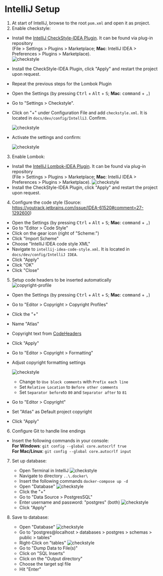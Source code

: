 # IntelliJ Setup

1. At start of IntelliJ, browse to the root `pom.xml` and open it as project.
2. Enable checkstyle:
  - Install the [IntelliJ CheckStyle-IDEA Plugin](https://plugins.jetbrains.com/plugin/1065-checkstyle-idea). It can be found via plug-in repository  
  (File > Settings > Plugins > Marketplace; **Mac**: IntelliJ IDEA > Preferences > Plugins > Marketplace).  
    ![checkstyle](graphics/checkstyle.PNG)
    
  - Install the CheckStyle-IDEA Plugin, click "Apply" and restart the project upon request.
  - Repeat the previous steps for the Lombok Plugin
  - Open the Settings (by pressing <kbd>Ctrl</kbd> + <kbd>Alt</kbd> + <kbd>S</kbd>; **Mac**: <kbd>command</kbd> + <kbd>,</kbd>)
  - Go to "Settings > Checkstyle".
  - Click on "+" under Configuration File and add `checkstyle.xml`. It is located in `docs/dev/config/IntelliJ`. Confirm.
  
    ![checkstyle](graphics/checkstyle-config.PNG)
    
  - Activate the settings and confirm:
  
    ![checkstyle](graphics/checkstyle-active.PNG)  
   
3. Enable Lombok:
  - Install the [IntelliJ Lombok-IDEA Plugin](https://plugins.jetbrains.com/plugin/6317-lombok). It can be found via plug-in repository  
      (File > Settings > Plugins > Marketplace; **Mac**: IntelliJ IDEA > Preferences > Plugins > Marketplace).
    ![checkstyle](graphics/lombok-config.PNG)
  - Install the CheckStyle-IDEA Plugin, click "Apply" and restart the project upon request.    
  
  
4. Configure the code style (Source: <https://youtrack.jetbrains.com/issue/IDEA-61520#comment=27-1292600>)  
  - Open the Settings (by pressing <kbd>Ctrl</kbd> + <kbd>Alt</kbd> + <kbd>S</kbd>; **Mac**: <kbd>command</kbd> + <kbd>,</kbd>)  
  - Go to "Editor > Code Style"  
  - Click on the gear icon (right of "Scheme:")  
  - Click "Import Scheme"  
  - Choose "IntelliJ IDEA code style XML"
  - Navigate to `intellij-idea-code-style.xml`. It is located in `docs/dev/config/IntelliJ IDEA`.  
  - Click "Apply"
  - Click "OK"  
  - Click "Close"  
  
5. Setup code headers to be inserted automatically  
    ![copyright-profile](graphics/copyright-profile.png)  
  - Open the Settings (by pressing <kbd>Ctrl</kbd> + <kbd>Alt</kbd> + <kbd>S</kbd>; **Mac**: <kbd>command</kbd> + <kbd>,</kbd>)  
  - Go to "Editor > Copyright > Copyright Profiles"  
  - Click the "+"  
  - Name "Atlas"  
  - Copyright text from [CodeHeaders](CodeHeaders.md)  
  - Click "Apply"
  - Go to "Editor > Copyright > Formatting"
  - Adjust copyright formatting settings
    
     ![checkstyle](graphics/formatting-copyright.png)
       - Change to `Use block comments` with `Prefix each line`
       - Set `Relative Location` to `Before other comments`
       - Set `Separator before`to `80` and `Separator after` to `81`
  - Go to "Editor > Copyright"
  - Set "Atlas" as Default project copyright
  - Click "Apply"
  
6. Configure Git to handle line endings
  - Insert the following commands in your console:  
  **For Windows**: `git config --global core.autocrlf true`  
  **For Mac/Linux**: `git config --global core.autocrlf input`
  
7. Set up database:
    - Open Terminal in IntelliJ
    ![checkstyle](graphics/terminal.png)
    - Navigate to directory  ``..\.docker\``
    - Insert the following commands ``docker-compose up -d``
    - Open "Database"
    ![checkstyle](graphics/open-database.png)
    - Click the "+"
    - Go to "Data Source > PostgresSQL"
    - Enter username and password: "postgres" (both)
    ![checkstyle](graphics/postgres-setup.png)
    - Click "Apply"
    
8. Save to database:
    - Open "Database"
    ![checkstyle](graphics/open-database.png)
    - Go to "postgres@localhost > databases > postgres > schemas > public > tables"
    - Right-Click on "tables"
    ![checkstyle](graphics/dump-data.png)
    - Go to "Dump Data to File(s)"
    - Click on "SQL Inserts"
    - Click on the "Output directory"
    - Choose the target sql file
    - Hit "Enter"

